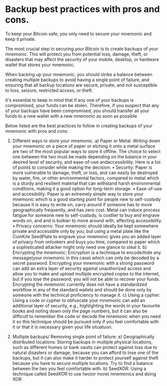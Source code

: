 # Backup best practices with pros and cons.

To keep your Bitcoin safe, you only need to secure your mnemonic and keep it private.

The most crucial step in securing your Bitcoin is to create backups of your mnemonic. This will protect you from potential loss, damage, theft, or disasters that may affect the security of your mobile, desktop, or hardware wallet that stores your mnemonic.

When backing up your mnemonic, you should strike a balance between creating multiple backups to avoid having a single point of failure, and ensuring that all backup locations are secure, private, and not susceptible to loss, seizure, restricted access, or theft.

It's essential to keep in mind that if any one of your backups is compromised, your funds can be stolen. Therefore, if you suspect that any of your backups have been compromised, you should transfer all your funds to a new wallet with a new mnemonic as soon as possible.

Below listed are the best practices to follow in creating backups of your mnemonic with pros and cons:

1. Different ways to store your mnemonic.
a) Paper or Metal: Writing down your mnemonic on a piece of paper or etching it onto a metal surface are two of the most popular ways to store it offline. The choice to select one between the two must be made depending on the balance in your desired level of security, and ease-of-use andaccessibility. Here is a list of points to consider while making the decision:
• Security: Paper is more vulnerable to damage, theft, or loss, and can easily be destroyed by water, fire, or other environmental factors, compared to metal which is a sturdy and resilient material that can withstand harsh environmental conditions, making it a good option for long-term storage.
• Ease-of-use and accesibility: Paper is an extremely simple way to store your mnemonic which is a good starting point for people new to self-custody because it is easy to write on, carry around if someone has to move geographically frequently, and has zero cost. Metal can induce process fatigue for someone new to self-custody, is costlier to buy and engrave words on, and and is bulkier to move around with, affecting accessibility. 
• Privacy concerns: Your mnemonic should ideally be kept somewhere private and accessible only by you, but using a metal plate like the CoinKite SeedPlate to engrave your mnemonic gives you an added layer of privacy from onlookers and buys you time, compared to paper which a sophisticated attacker might only need one glance to steal it. 
b) Encrypting the mnemonic: Encryption is a technique to encode/hide any message(your mnemonic in this case) which can only be decoded by a secret password. Encrypting your mnemonic with a strong password can add an extra layer of security against unauthorized access and allow you to make and upload multiple encrypted copies to the internet, but if you lose the password, you will not be able to recover your funds. Encrypting the mnemonic currently does not have a standardized workflow in any of the standard wallets and should be done only by someone with the technical proficiency to manage it.
c) Using a cypher: Using a code or cypher to obfuscate your mnemonic can add an additional layer of security, e.g., highlighting the words in your favourite books and noting down only the page numbers, but it can also be difficult to remember the code or decode the mnemonic when you need it so this technique should be pursued only if you feel comfortable with it or that it is necessary given your life situatuon. 

2. Multiple backups/ Removing single point of failure:
a) Geographically distributed locations: Storing backups in multiple physical locations, such as different homes or bank vaults can protect against loss due to natural disasters or damage, because you can afford to lose one of the backups, but it can also make it harder to protect yourself against theft because you have to secure multiple locations. Try to find a balance between the two you feel comfortable with.
b) SeedXOR: Using a technique called SeedXOR to use two(or more) mnemonics and doing XOR
